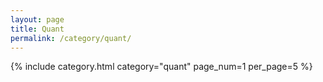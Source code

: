 ```yaml
---
layout: page
title: Quant
permalink: /category/quant/
---
```


{% include category.html category="quant" page_num=1 per_page=5 %}
